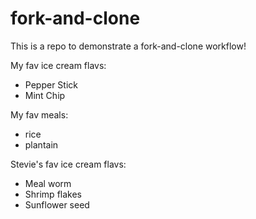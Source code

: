 # fork-and-clone

This is a repo to demonstrate a fork-and-clone workflow!

My fav ice cream flavs:

- Pepper Stick
- Mint Chip

My fav meals:

- rice
- plantain

Stevie's fav ice cream flavs:

- Meal worm
- Shrimp flakes
- Sunflower seed